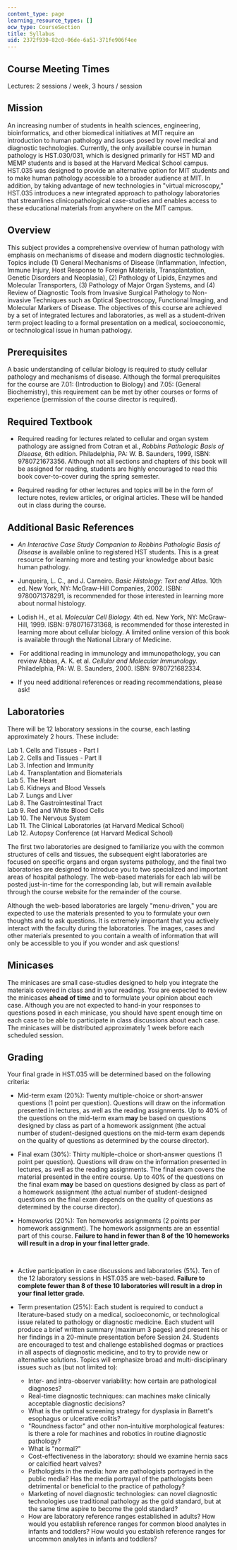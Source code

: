 ```yaml
---
content_type: page
learning_resource_types: []
ocw_type: CourseSection
title: Syllabus
uid: 2372f930-82c0-06de-6a51-371fe906f4ee
---
```


Course Meeting Times
--------------------

Lectures: 2 sessions / week, 3 hours / session

Mission
-------

An increasing number of students in health sciences, engineering, bioinformatics, and other biomedical initiatives at MIT require an introduction to human pathology and issues posed by novel medical and diagnostic technologies. Currently, the only available course in human pathology is HST.030/031, which is designed primarily for HST MD and MEMP students and is based at the Harvard Medical School campus. HST.035 was designed to provide an alternative option for MIT students and to make human pathology accessible to a broader audience at MIT. In addition, by taking advantage of new technologies in "virtual microscopy," HST.035 introduces a new integrated approach to pathology laboratories that streamlines clinicopathological case-studies and enables access to these educational materials from anywhere on the MIT campus.

Overview
--------

This subject provides a comprehensive overview of human pathology with emphasis on mechanisms of disease and modern diagnostic technologies. Topics include (1) General Mechanisms of Disease (Inflammation, Infection, Immune Injury, Host Response to Foreign Materials, Transplantation, Genetic Disorders and Neoplasia), (2) Pathology of Lipids, Enzymes and Molecular Transporters, (3) Pathology of Major Organ Systems, and (4) Review of Diagnostic Tools from Invasive Surgical Pathology to Non-invasive Techniques such as Optical Spectroscopy, Functional Imaging, and Molecular Markers of Disease. The objectives of this course are achieved by a set of integrated lectures and laboratories, as well as a student-driven term project leading to a formal presentation on a medical, socioeconomic, or technological issue in human pathology.

Prerequisites
-------------

A basic understanding of cellular biology is required to study cellular pathology and mechanisms of disease. Although the formal prerequisites for the course are 7.01: (Introduction to Biology) and 7.05: (General Biochemistry), this requirement can be met by other courses or forms of experience (permission of the course director is required).

Required Textbook
-----------------

*   Required reading for lectures related to cellular and organ system pathology are assigned from Cotran et al., _Robbins Pathologic Basis of Disease,_ 6th edition. Philadelphia, PA: W. B. Saunders, 1999, ISBN: 9780721673356. Although not all sections and chapters of this book will be assigned for reading, students are highly encouraged to read this book cover-to-cover during the spring semester.  
      
    
*   Required reading for other lectures and topics will be in the form of lecture notes, review articles, or original articles. These will be handed out in class during the course.

Additional Basic References
---------------------------

*   _An Interactive Case Study Companion to Robbins Pathologic Basis of Disease_ is available online to registered HST students. This is a great resource for learning more and testing your knowledge about basic human pathology.  
      
    
*   Junqueira, L. C., and J. Carneiro. _Basic Histology: Text and Atlas._ 10th ed. New York, NY: McGraw-Hill Companies, 2002. ISBN: 9780071378291, is recommended for those interested in learning more about normal histology.  
      
    
*   Lodish H., et al. _Molecular Cell Biology._ 4th ed. New York, NY: McGraw-Hill, 1999. ISBN: 9780716731368, is recommended for those interested in learning more about cellular biology. A limited online version of this book is available through the National Library of Medicine.  
      
    
*    For additional reading in immunology and immunopathology, you can review Abbas, A. K. et al. _Cellular and Molecular Immunology._ Philadelphia, PA: W. B. Saunders, 2000. ISBN: 9780721682334.  
      
    
*   If you need additional references or reading recommendations, please ask!

Laboratories
------------

There will be 12 laboratory sessions in the course, each lasting approximately 2 hours. These include:

Lab 1. Cells and Tissues - Part I  
Lab 2. Cells and Tissues - Part II  
Lab 3. Infection and Immunity  
Lab 4. Transplantation and Biomaterials  
Lab 5. The Heart  
Lab 6. Kidneys and Blood Vessels  
Lab 7. Lungs and Liver  
Lab 8. The Gastrointestinal Tract  
Lab 9. Red and White Blood Cells  
Lab 10. The Nervous System  
Lab 11. The Clinical Laboratories (at Harvard Medical School)  
Lab 12. Autopsy Conference (at Harvard Medical School)

The first two laboratories are designed to familiarize you with the common structures of cells and tissues, the subsequent eight laboratories are focused on specific organs and organ systems pathology, and the final two laboratories are designed to introduce you to two specialized and important areas of hospital pathology. The web-based materials for each lab will be posted just-in-time for the corresponding lab, but will remain available through the course website for the remainder of the course.

Although the web-based laboratories are largely "menu-driven," you are expected to use the materials presented to you to formulate your own thoughts and to ask questions. It is extremely important that you actively interact with the faculty during the laboratories. The images, cases and other materials presented to you contain a wealth of information that will only be accessible to you if you wonder and ask questions!

Minicases
---------

The minicases are small case-studies designed to help you integrate the materials covered in class and in your readings. You are expected to review the minicases **ahead of time** and to formulate your opinion about each case. Although you are not expected to hand-in your responses to questions posed in each minicase, you should have spent enough time on each case to be able to participate in class discussions about each case. The minicases will be distributed approximately 1 week before each scheduled session.

Grading
-------

Your final grade in HST.035 will be determined based on the following criteria:

*   Mid-term exam (20%): Twenty multiple-choice or short-answer questions (1 point per question). Questions will draw on the information presented in lectures, as well as the reading assignments. Up to 40% of the questions on the mid-term exam **may** be based on questions designed by class as part of a homework assignment (the actual number of student-designed questions on the mid-term exam depends on the quality of questions as determined by the course director).  
      
    
*   Final exam (30%): Thirty multiple-choice or short-answer questions (1 point per question). Questions will draw on the information presented in lectures, as well as the reading assignments. The final exam covers the material presented in the entire course. Up to 40% of the questions on the final exam **may** be based on questions designed by class as part of a homework assignment (the actual number of student-designed questions on the final exam depends on the quality of questions as determined by the course director).  
      
    
*   Homeworks (20%): Ten homeworks assignments (2 points per homework assignment). The homework assignments are an essential part of this course. **Failure to hand in fewer than 8 of the 10 homeworks will result in a drop in your final letter grade**.  
      
     
*   Active participation in case discussions and laboratories (5%). Ten of the 12 laboratory sessions in HST.035 are web-based. **Failure to complete fewer than 8 of these 10 laboratories will result in a drop in your final letter grade**.  
      
    
*   Term presentation (25%): Each student is required to conduct a literature-based study on a medical, socioeconomic, or technological issue related to pathology or diagnostic medicine. Each student will produce a brief written summary (maximum 3 pages) and present his or her findings in a 20-minute presentation before Session 24. Students are encouraged to test and challenge established dogmas or practices in all aspects of diagnostic medicine, and to try to provide new or alternative solutions. Topics will emphasize broad and multi-disciplinary issues such as (but not limited to):
    *   Inter- and intra-observer variability: how certain are pathological diagnoses?
    *   Real-time diagnostic techniques: can machines make clinically acceptable diagnostic decisions?
    *   What is the optimal screening strategy for dysplasia in Barrett's esophagus or ulcerative colitis?
    *   "Roundness factor" and other non-intuitive morphological features: is there a role for machines and robotics in routine diagnostic pathology?
    *   What is "normal?"
    *   Cost-effectiveness in the laboratory: should we examine hernia sacs or calcified heart valves?
    *   Pathologists in the media: how are pathologists portrayed in the public media? Has the media portrayal of the pathologists been detrimental or beneficial to the practice of pathology?
    *   Marketing of novel diagnostic technologies: can novel diagnostic technologies use traditional pathology as the gold standard, but at the same time aspire to become the gold standard?
    *   How are laboratory reference ranges established in adults? How would you establish reference ranges for common blood analytes in infants and toddlers? How would you establish reference ranges for uncommon analytes in infants and toddlers?